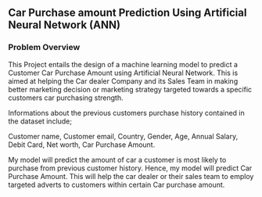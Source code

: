##  Car Purchase amount Prediction Using Artificial Neural Network (ANN)
###  Problem Overview
This Project entails the design of a machine learning model to predict a Customer Car Purchase Amount using Artificial Neural Network. This is aimed at helping the  Car dealer Company and its Sales Team in making better marketing decision or marketing strategy targeted towards a specific customers car purchasing strength.

Informations about the previous customers purchase history contained in the dataset include;

Customer name, 
Customer email, 
Country, 
Gender, 
Age, 
Annual Salary, 
Debit Card, 
Net worth, 
Car Purchase Amount.


My model will predict the amount of car a customer is most likely to purchase from previous customer history. Hence, my model will predict Car Purchase Amount.
This will help the car dealer or their sales team to employ targeted adverts to customers within certain Car purchase amount.
